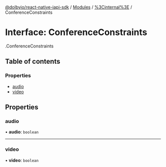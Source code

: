 [@dolbyio/react-native-iapi-sdk](../README.md) / [Modules](../modules.md) / [%3Cinternal%3E](../modules/_internal_.md) / ConferenceConstraints

# Interface: ConferenceConstraints

[<internal>](../modules/_internal_.md).ConferenceConstraints

## Table of contents

### Properties

- [audio](_internal_.ConferenceConstraints.md#audio)
- [video](_internal_.ConferenceConstraints.md#video)

## Properties

### audio

• **audio**: `boolean`

___

### video

• **video**: `boolean`
